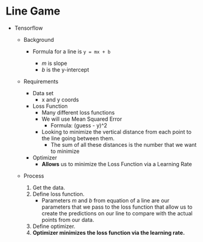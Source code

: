 # Line Game

* Tensorflow

  * Background

    * Formula for a line is `y = mx + b`

      * _m_ is slope
      * _b_ is the y-intercept

  - Requirements

    * Data set
      * x and y coords

    - Loss Function
      * Many different loss functions
      * We will use Mean Squared Error
        * Formula: (guess - y)^2
      * Looking to minimize the vertical distance from each point to the line going between them.
        * The sum of all these distances is the number that we want to minimize
    - Optimizer
      * **Allows** us to minimize the Loss Function via a Learning Rate

  - Process

    1.  Get the data.
    2.  Define loss function.
        * Parameters _m_ and _b_ from equation of a line are our parameters that we pass to the loss function that allow us to create the predictions on our line to compare with the actual points from our data.
    3.  Define optimizer.
    4.  **Optimizer minimizes the loss function via the learning rate.**
